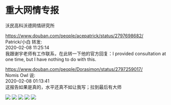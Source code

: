 ﻿
# 重大网情专报

沃民高科沃德网情研究所  

https://www.douban.com/people/acepatrick/status/2797698682/   
Patrick/小白 转发:  
2020-02-08 11:25:14  
我跟谢宇老师有工作联系，在此转一下他的官方回复：I provided consultation at one time, but I have nothing to do with this.    

https://www.douban.com/people/Dorasimon/status/2797259017/   
Nomis Owl 说:  
2020-02-08 01:13:41   
这报告如果是真的，水平还真不如让我写；拉到最后有大师   

<img src="https://github.com/markmeloon/GFW/blob/master/2020/2020-02-07_%E6%B2%83%E6%B0%91%E9%AB%98%E7%A7%91/01.jpg?raw=true">  

<img src="https://github.com/markmeloon/GFW/blob/master/2020/2020-02-07_%E6%B2%83%E6%B0%91%E9%AB%98%E7%A7%91/02.jpg?raw=true">  

<img src="https://github.com/markmeloon/GFW/blob/master/2020/2020-02-07_%E6%B2%83%E6%B0%91%E9%AB%98%E7%A7%91/03.jpg?raw=true">  

<img src="https://github.com/markmeloon/GFW/blob/master/2020/2020-02-07_%E6%B2%83%E6%B0%91%E9%AB%98%E7%A7%91/04.jpg?raw=true">  

<img src="https://github.com/markmeloon/GFW/blob/master/2020/2020-02-07_%E6%B2%83%E6%B0%91%E9%AB%98%E7%A7%91/05.jpg?raw=true">  
